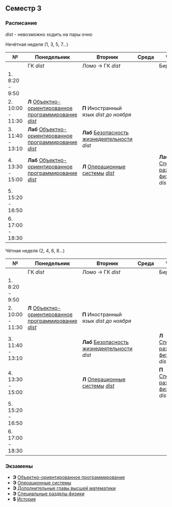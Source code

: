 
## Семестр 3

### Расписание

*dist* - невозможно ходить на пары очно

Нечётная неделя (1, 3, 5, 7...)

|№| Понедельник | Вторник | Среда | Четверг | Пятница | Суббота |
| ----- | ------ |------ |------ |------ |------ |------ |
| | ГК *dist* | Ломо -> ГК *dist* |  | Биржа | Ломо -> ГК | |
| 1. 8:20 - 9:50 | | | | |  | |
| 2. 10:00 - 11:30| **Л** [Объектно-ориентированное программирование](Subjects/ObjectOrientedProgramming.md) [*dist*](https://itmo.zoom.us/j/9151124949) | **П** Иностранный язык *dist до ноября* | | | **П** Иностранный язык *dist до ноября* | |
| 3. 11:40 - 13:10| **Лаб** [Объектно-ориентированное программирование](Subjects/ObjectOrientedProgramming.md) [*dist*](https://itmo.zoom.us/j/8545966049) | **Лаб** [Безопасность жизнедеятельности](Subjects/Safety.md) *dist* |  |  |  | |
| 4. 13:30 - 15:00|  **Лаб** [Объектно-ориентированное программирование](Subjects/ObjectOrientedProgramming.md) [*dist*](https://itmo.zoom.us/j/8545966049) | **Л** [Операционные системы](Subjects/OperatingSystems.md) [*dist*](https://www.twitch.tv/mayatin) | | **Лаб** [Специальные разделы физики](Subjects/Physics.md) *543* / *dist*| **Л** [Дополнительные главы высшей математики](Subjects/HigherMathematicsExtra.md) *302* |  |
| 5. 15:20 - 16:50 | | | | | **Лаб** [Операционные системы](Subjects/OperatingSystems.md) [*dist*](https://us02web.zoom.us/j/8322383175) | |
| 6. 17:00 - 18:30 | | |  | | **Лаб** [Дополнительные главы высшей математики](Subjects/HigherMathematicsExtra.md) *412* | |


Чётная неделя (2, 4, 6, 8...)

|№| Понедельник | Вторник | Среда | Четверг | Пятница | Суббота |
| ----- | ------ |------ |------ |------ |------ |------ |
| | ГК *dist* | Ломо -> ГК *dist* |  | Биржа | Ломо -> ГК | |
| 1. 8:20 - 9:50 | | | | |  | |
| 2. 10:00 - 11:30| **Л** [Объектно-ориентированное программирование](Subjects/ObjectOrientedProgramming.md) [*dist*](https://itmo.zoom.us/j/9151124949) | **П** Иностранный язык *dist до ноября* | | | **П** Иностранный язык *dist до ноября* | |
| 3. 11:40 - 13:10|  | **Лаб** [Безопасность жизнедеятельности](Subjects/Safety.md) *dist* |  | **Л** [Специальные разделы физики](Subjects/Physics.md) *550* / *dist* |  | |
| 4. 13:30 - 15:00| | **Л** [Операционные системы](Subjects/OperatingSystems.md) [*dist*](https://www.twitch.tv/mayatin) | | **П** [Специальные разделы физики](Subjects/Physics.md) *543* / *dist* | **Л** [Дополнительные главы высшей математики](Subjects/HigherMathematicsExtra.md) *302* |  |
| 5. 15:20 - 16:50 | | | | | **Лаб** [Операционные системы](Subjects/OperatingSystems.md) [*dist*](https://us02web.zoom.us/j/8322383175) | |
| 6. 17:00 - 18:30 | | |  | | **Лаб** [Дополнительные главы высшей математики](Subjects/HigherMathematicsExtra.md) *412* | |



### Экзамены

* **Э** [Объектно-ориентированное программирование](Subjects/ObjectOrientedProgramming.md)
* **Э** [Операционные системы](Subjects/OperatingSystems.md)
* **Э** [Дополнительные главы высшей математики](Subjects/HigherMathematicsExtra.md)
* **Э** [Специальные разделы физики](Subjects/Physics.md)
* **$** [История](Subjects/History.md)
